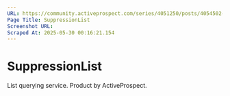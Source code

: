 ```yaml
---
URL: https://community.activeprospect.com/series/4051250/posts/4054502-activeprospect-product-glossary
Page Title: SuppressionList
Screenshot URL: 
Scraped At: 2025-05-30 00:16:21.154
---
```


# SuppressionList

List querying service. Product by ActiveProspect.